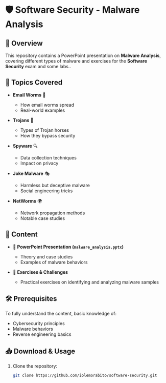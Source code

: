 # 🛡️ Software Security - Malware Analysis

## 📖 Overview
This repository contains a PowerPoint presentation on **Malware Analysis**, covering different types of malware and exercises for the **Software Security** exam and some labs..

## 🔬 Topics Covered
- **Email Worms** 📧  
  - How email worms spread  
  - Real-world examples  

- **Trojans** 🐴  
  - Types of Trojan horses  
  - How they bypass security  

- **Spyware** 🔍  
  - Data collection techniques  
  - Impact on privacy  

- **Joke Malware** 🎭  
  - Harmless but deceptive malware  
  - Social engineering tricks  

- **NetWorms** 🌍  
  - Network propagation methods  
  - Notable case studies  

## 📌 Content
- 📂 **PowerPoint Presentation (`malware_analysis.pptx`)**  
  - Theory and case studies  
  - Examples of malware behaviors  

- 📝 **Exercises & Challenges**  
  - Practical exercises on identifying and analyzing malware samples  

## 🛠️ Prerequisites
To fully understand the content, basic knowledge of:
- Cybersecurity principles  
- Malware behaviors  
- Reverse engineering basics  

## 📥 Download & Usage
1. Clone the repository:
   ```bash
   git clone https://github.com/iolemorabito/software-security.git
